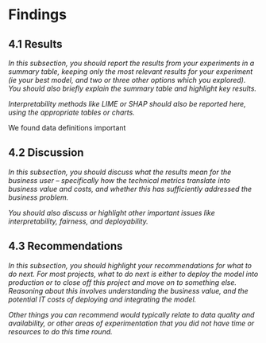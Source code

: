 # Findings

## 4.1 Results

_In this subsection, you should report the results from your experiments in a summary table, keeping only the most relevant results for your experiment (ie your best model, and two or three other options which you explored). You should also briefly explain the summary table and highlight key results._

_Interpretability methods like LIME or SHAP should also be reported here, using the appropriate tables or charts._

We found data definitions important

## 4.2 Discussion

_In this subsection, you should discuss what the results mean for the business user – specifically how the technical metrics translate into business value and costs, and whether this has sufficiently addressed the business problem._

_You should also discuss or highlight other important issues like interpretability, fairness, and deployability._

## 4.3 Recommendations

_In this subsection, you should highlight your recommendations for what to do next. For most projects, what to do next is either to deploy the model into production or to close off this project and move on to something else. Reasoning about this involves understanding the business value, and the potential IT costs of deploying and integrating the model._

_Other things you can recommend would typically relate to data quality and availability, or other areas of experimentation that you did not have time or resources to do this time round._
